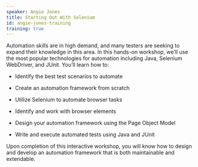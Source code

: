 ```yaml
---
speaker: Angie Jones
title: Starting Out With Selenium
id: angie-jones-training
training: true
---
```

Automation skills are in high demand, and many testers are seeking to expand their knowledge in this area. In this hands-on workshop, we’ll use the most popular technologies for automation including Java, Selenium WebDriver, and JUnit. You’ll learn how to:

  * Identify the best test scenarios to automate

  * Create an automation framework from scratch

  * Utilize Selenium to automate browser tasks

  * Identify and work with browser elements

  * Design your automation framework using the Page Object Model

  * Write and execute automated tests using Java and JUnit

Upon completion of this interactive workshop, you will know how to design and develop an automation framework that is both maintainable and extendable.

